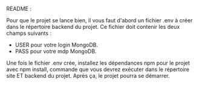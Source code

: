 README :

Pour que le projet se lance bien, il vous faut d'abord un fichier .env à créer dans le répertoire backend du projet. Ce fichier doit contenir les deux champs suivants : 

- USER pour votre login MongoDB.
- PASS pour votre mdp MongoDB.

Une fois le fichier .env crée, installez les dépendances npm pour le projet avec npm install, commande que vous devrez exécuter dans le répertoire site ET backend du projet. Après ça, le projet pourra se démarrer. 
